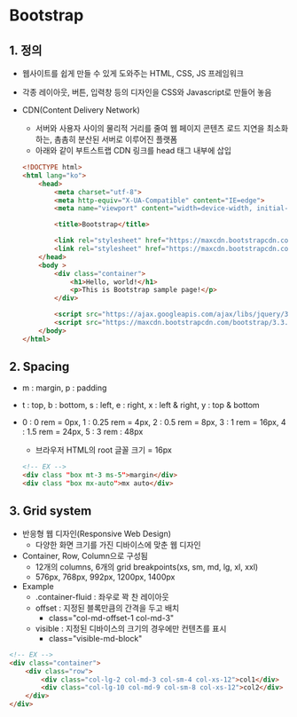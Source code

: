 # Bootstrap



## 1. 정의

-  웹사이트를 쉽게 만들 수 있게 도와주는 HTML, CSS, JS 프레임워크
- 각종 레이아웃, 버튼, 입력창 등의 디자인을 CSS와 Javascript로 만들어 놓음

- CDN(Content Delivery Network)

  - 서버와 사용자 사이의 물리적 거리를 줄여 웹 페이지 콘텐츠 로드 지연을 최소화하는, 촘촘히 분산된 서버로 이루어진 플랫폼
  - 아래와 같이 부트스트랩 CDN 링크를 head 태그 내부에 삽입

  ```html
  <!DOCTYPE html> 
  <html lang="ko"> 
      <head> 
          <meta charset="utf-8"> 
          <meta http-equiv="X-UA-Compatible" content="IE=edge"> 
          <meta name="viewport" content="width=device-width, initial-scale=1"> 
  
          <title>Bootstrap</title> 
  
          <link rel="stylesheet" href="https://maxcdn.bootstrapcdn.com/bootstrap/3.3.7/css/bootstrap.min.css" crossorigin="anonymous"> 
          <link rel="stylesheet" href="https://maxcdn.bootstrapcdn.com/bootstrap/3.3.7/css/bootstrap-theme.min.css" crossorigin="anonymous"> 
      </head> 
      <body > 
          <div class="container"> 
              <h1>Hello, world!</h1> 
              <p>This is Bootstrap sample page!</p> 
          </div> 
  
          <script src="https://ajax.googleapis.com/ajax/libs/jquery/3.1.1/jquery.min.js"></script> 
          <script src="https://maxcdn.bootstrapcdn.com/bootstrap/3.3.7/js/bootstrap.min.js" crossorigin="anonymous"></script> 
      </body> 
  </html>
  ```

  

## 2. Spacing

- m : margin, p : padding

- t : top,  b : bottom, s : left, e : right, x : left & right, y : top & bottom

- 0 : 0 rem = 0px, 1 : 0.25 rem = 4px, 2 : 0.5 rem = 8px, 3 : 1 rem = 16px, 4 : 1.5 rem = 24px, 5 : 3 rem : 48px

  - 브라우저 HTML의 root 글꼴 크기 = 16px

  ```html
  <!-- EX -->
  <div class "box mt-3 ms-5">margin</div>
  <div class "box mx-auto">mx auto</div>
  ```



## 3. Grid system

- 반응형 웹 디자인(Responsive Web Design)
  - 다양한 화면 크기를 가진 디바이스에 맞춘 웹 디자인
- Container, Row, Column으로 구성됨
  - 12개의 columns, 6개의 grid breakpoints(xs, sm, md, lg, xl, xxl)
  - 576px, 768px, 992px, 1200px, 1400px
- Example
  - .container-fluid : 좌우로 꽉 찬 레이아웃
  - offset : 지정된 블록만큼의 간격을 두고 배치
    - class="col-md-offset-1 col-md-3"
  - visible : 지정된 디바이스의 크기의 경우에만 컨텐츠를 표시
    - class="visible-md-block"

```html
<!-- EX -->
<div class="container">
    <div class="row">
        <div class="col-lg-2 col-md-3 col-sm-4 col-xs-12">col1</div>
        <div class="col-lg-10 col-md-9 col-sm-8 col-xs-12">col2</div>
    </div>
</div>
```



